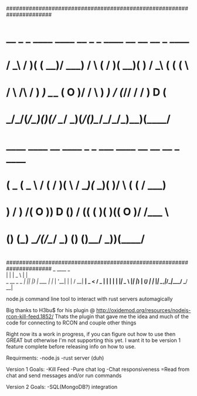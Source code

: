 ######################################################################
#   __   _  _  ____  ____   __   _  _  ____  __     __   __ _  ____  #
#  / _\ / )( \(  __)/ ___) /  \ ( \/ )(  __)(  )   / _\ (  ( \(    \ #
# /    \\ /\ / ) _) \___ \(  O )/ \/ \ ) _) / (_/\/    \/    / ) D ( #
# \_/\_/(_/\_)(____)(____/ \__/ \_)(_/(____)\____/\_/\_/\_)__)(____/ #
#    ____  ____   __  ____  _  _   ___  ____  __  __   __ _  ____    #
#   (  _ \(  _ \ /  \(    \/ )( \ / __)(_  _)(  )/  \ (  ( \/ ___)   #
#    ) __/ )   /(  O )) D () \/ (( (__   )(   )((  O )/    /\___ \   #
#   (__)  (__\_) \__/(____/\____/ \___) (__) (__)\__/ \_)__)(____/   #
#                                                                    #
######################################################################
                                  _   ____        _   
                                 | | |  _ \      | |  
                   _ __ _   _ ___| |_| |_) | ___ | |_ 
                  | '__| | | / __| __|  _ < / _ \| __|
                  | |  | |_| \__ \ |_| |_) | (_) | |_ 
                  |_|   \__,_|___/\__|____/ \___/ \__|
                                                      

node.js command line tool to interact with rust servers automagically

Big thanks to H3bu$ for his plugin @ http://oxidemod.org/resources/nodejs-rcon-kill-feed.1852/
Thats the plugin that gave me the idea and much of the code for connecting to RCON and couple other things

Right now its a work in progress, if you can figure out how to use then GREAT but otherwise I'm not supporting this yet. I want it to be version 1 feature complete before releasing info on how to use.

Requirments:
-node.js
-rust server (duh)

Version 1 Goals: 
-Kill Feed
-Pure chat log
-Chat responsiveness
	=Read from chat and send messages and/or run commands

Version 2 Goals:
-SQL(MongoDB?) integration